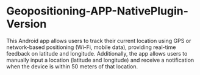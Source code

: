 # Geopositioning-APP-NativePlugin-Version
This Android app allows users to track their current location using GPS or network-based positioning (Wi-Fi, mobile data), providing real-time feedback on latitude and longitude. Additionally, the app allows users to manually input a location (latitude and longitude) and receive a notification when the device is within 50 meters of that location.
